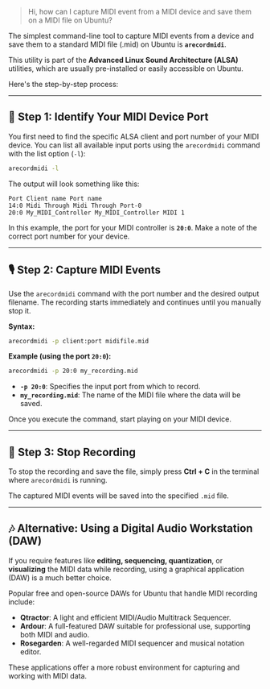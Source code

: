 > Hi, how can I capture MIDI event from a MIDI device and save them on a MIDI file on Ubuntu?

The simplest command-line tool to capture MIDI events from a device and save them to a standard MIDI file (.mid) on Ubuntu is **`arecordmidi`**.

This utility is part of the **Advanced Linux Sound Architecture (ALSA)** utilities, which are usually pre-installed or easily accessible on Ubuntu.

Here's the step-by-step process:

-----

## 🎹 Step 1: Identify Your MIDI Device Port

You first need to find the specific ALSA client and port number of your MIDI device. You can list all available input ports using the `arecordmidi` command with the list option (`-l`):

```bash
arecordmidi -l
```

The output will look something like this:

```
Port Client name Port name
14:0 Midi Through Midi Through Port-0
20:0 My_MIDI_Controller My_MIDI_Controller MIDI 1
```

In this example, the port for your MIDI controller is **`20:0`**. Make a note of the correct port number for your device.

-----

## 🎙️ Step 2: Capture MIDI Events

Use the `arecordmidi` command with the port number and the desired output filename. The recording starts immediately and continues until you manually stop it.

**Syntax:**

```bash
arecordmidi -p client:port midifile.mid
```

**Example (using the port `20:0`):**

```bash
arecordmidi -p 20:0 my_recording.mid
```

  * **`-p 20:0`**: Specifies the input port from which to record.
  * **`my_recording.mid`**: The name of the MIDI file where the data will be saved.

Once you execute the command, start playing on your MIDI device.

-----

## 🛑 Step 3: Stop Recording

To stop the recording and save the file, simply press **Ctrl + C** in the terminal where `arecordmidi` is running.

The captured MIDI events will be saved into the specified `.mid` file.

-----

## 🎶 Alternative: Using a Digital Audio Workstation (DAW)

If you require features like **editing, sequencing, quantization**, or **visualizing** the MIDI data while recording, using a graphical application (DAW) is a much better choice.

Popular free and open-source DAWs for Ubuntu that handle MIDI recording include:

  * **Qtractor**: A light and efficient MIDI/Audio Multitrack Sequencer.
  * **Ardour**: A full-featured DAW suitable for professional use, supporting both MIDI and audio.
  * **Rosegarden**: A well-regarded MIDI sequencer and musical notation editor.

These applications offer a more robust environment for capturing and working with MIDI data.